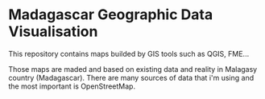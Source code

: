 # Madagascar Geographic Data Visualisation 

This repository contains maps builded by GIS tools such as QGIS, FME...

Those maps are maded and based on existing data and reality in Malagasy country (Madagascar). There are many sources of data that i'm using and the most important is OpenStreetMap.
